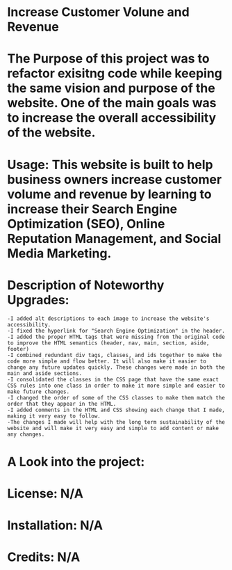 # Increase Customer Volune and Revenue
# The Purpose of this project was to refactor exisitng code while keeping the same vision and purpose of the website. One of the main goals was to increase the overall accessibility of the website. 
# Usage: This website is built to help business owners increase customer volume and revenue by learning to increase their Search Engine Optimization (SEO), Online Reputation Management, and Social Media Marketing.
# Description of Noteworthy Upgrades:
    -I added alt descriptions to each image to increase the website's accessibility.
    -I fixed the hyperlink for "Search Engine Optimization" in the header.
    -I added the proper HTML tags that were missing from the original code to improve the HTML semantics (header, nav, main, section, aside, footer)
    -I combined redundant div tags, classes, and ids together to make the code more simple and flow better. It will also make it easier to change any future updates quickly. These changes were made in both the main and aside sections. 
    -I consolidated the classes in the CSS page that have the same exact CSS rules into one class in order to make it more simple and easier to make future changes.
    -I changed the order of some of the CSS classes to make them match the order that they appear in the HTML.
    -I added comments in the HTML and CSS showing each change that I made, making it very easy to follow. 
    -The changes I made will help with the long term sustainability of the website and will make it very easy and simple to add content or make any changes.

# A Look into the project:


# License: N/A
# Installation: N/A
# Credits: N/A



